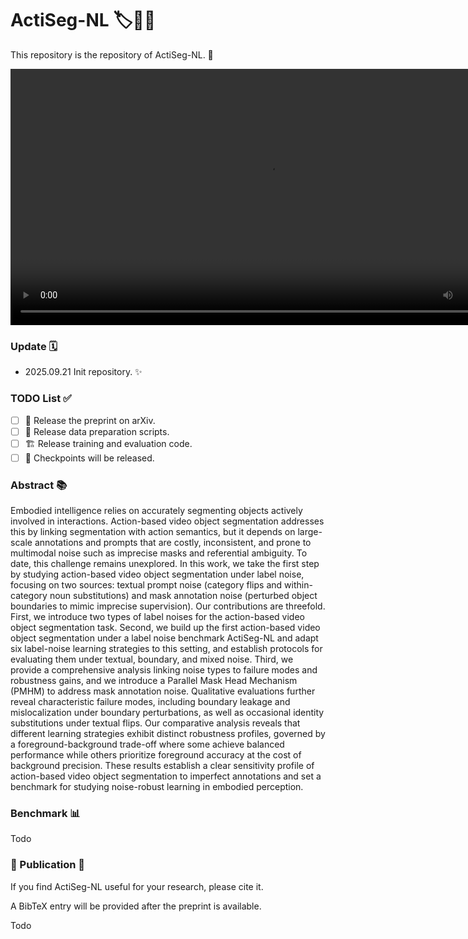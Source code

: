 
# ActiSeg-NL  🏷️🎲🤖

This repository is the repository of ActiSeg-NL.  🔬

<div align="center">
  <video src="./assets/concept_noisy_actionvos.mp4" width="820" controls playsinline preload="metadata"></video>
</div>

### Update  🗓️

* 2025.09.21 Init repository.  ✨

### TODO List  ✅

* [ ] 📄 Release the preprint on arXiv.
* [ ] 🧰 Release data preparation scripts.
* [ ] 🏗️ Release training and evaluation code.
* [ ] 💾 Checkpoints will be released.

### Abstract  📚

Embodied intelligence relies on accurately segmenting objects actively involved in interactions. Action-based video object segmentation addresses this by linking segmentation with action semantics, but it depends on large-scale annotations and prompts that are costly, inconsistent, and prone to multimodal noise such as imprecise masks and referential ambiguity. To date, this challenge remains unexplored. In this work, we take the first step by studying action-based video object segmentation under label noise, focusing on two sources: textual prompt noise (category flips and within-category noun substitutions) and mask annotation noise (perturbed object boundaries to mimic imprecise supervision). Our contributions are threefold. First, we introduce two types of label noises for the action-based video object segmentation task. Second, we build up the first action-based video object segmentation under a label noise benchmark ActiSeg-NL and adapt six label-noise learning strategies to this setting, and establish protocols for evaluating them under textual, boundary, and mixed noise. Third, we provide a comprehensive analysis linking noise types to failure modes and robustness gains, and we introduce a Parallel Mask Head Mechanism (PMHM) to address mask annotation noise. Qualitative evaluations further reveal characteristic failure modes, including boundary leakage and mislocalization under boundary perturbations, as well as occasional identity substitutions under textual flips. Our comparative analysis reveals that different learning strategies exhibit distinct robustness profiles, governed by a foreground-background trade-off where some achieve balanced performance while others prioritize foreground accuracy at the cost of background precision. These results establish a clear sensitivity profile of action-based video object segmentation to imperfect annotations and set a benchmark for studying noise-robust learning in embodied perception.

### Benchmark  📊

Todo

### 🤝 Publication  🧾

If you find ActiSeg-NL useful for your research, please cite it.

A BibTeX entry will be provided after the preprint is available.

Todo
